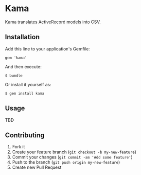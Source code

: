 # Kama

Kama translates ActiveRecord models into CSV.

## Installation

Add this line to your application's Gemfile:

    gem 'kama'

And then execute:

    $ bundle

Or install it yourself as:

    $ gem install kama

## Usage

TBD

## Contributing

1. Fork it
2. Create your feature branch (`git checkout -b my-new-feature`)
3. Commit your changes (`git commit -am 'Add some feature'`)
4. Push to the branch (`git push origin my-new-feature`)
5. Create new Pull Request
